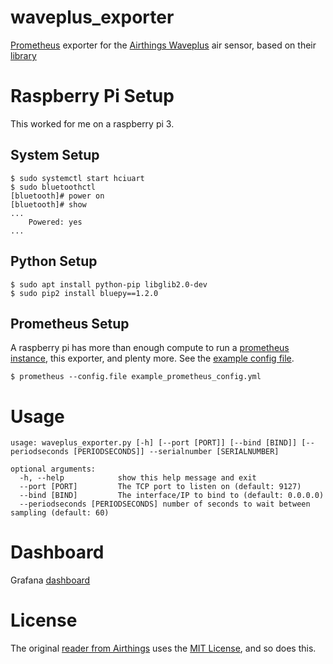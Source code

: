 # waveplus_exporter
[Prometheus](https://prometheus.io) exporter for the [Airthings Waveplus](https://www.airthings.com/en/wave-plus) air sensor, based on their [library](https://github.com/Airthings/waveplus-reader)

# Raspberry Pi Setup
This worked for me on a raspberry pi 3.

## System Setup
```
$ sudo systemctl start hciuart
$ sudo bluetoothctl
[bluetooth]# power on
[bluetooth]# show
...
	Powered: yes
...
```

## Python Setup
```
$ sudo apt install python-pip libglib2.0-dev
$ sudo pip2 install bluepy==1.2.0
```

## Prometheus Setup
A raspberry pi has more than enough compute to run a [prometheus instance](https://github.com/prometheus/prometheus/releases), this exporter, and plenty more.  See the [example config file](example_prometheus_config.yml).

```
$ prometheus --config.file example_prometheus_config.yml
```
# Usage
```
usage: waveplus_exporter.py [-h] [--port [PORT]] [--bind [BIND]] [--periodseconds [PERIODSECONDS]] --serialnumber [SERIALNUMBER]

optional arguments:
  -h, --help            show this help message and exit
  --port [PORT]         The TCP port to listen on (default: 9127)
  --bind [BIND]         The interface/IP to bind to (default: 0.0.0.0)
  --periodseconds [PERIODSECONDS] number of seconds to wait between sampling (default: 60)

```

# Dashboard
Grafana [dashboard](https://grafana.com/grafana/dashboards/12310)

# License
The original [reader from Airthings](https://github.com/Airthings/waveplus-reader) uses the [MIT License](LICENSE), and so does this.
